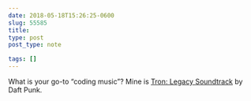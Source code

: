 ```yaml
---
date: 2018-05-18T15:26:25-0600
slug: 55585
title: 
type: post
post_type: note

tags: []
---
```

What is your go-to “coding music”? Mine is [Tron: Legacy Soundtrack](https://open.spotify.com/user/brandontreb/playlist/2S5noaTNIvRlXw9uiHHIC2?si=d_q-zjf8TROtfYJzxiJ8WQ) by Daft Punk.



